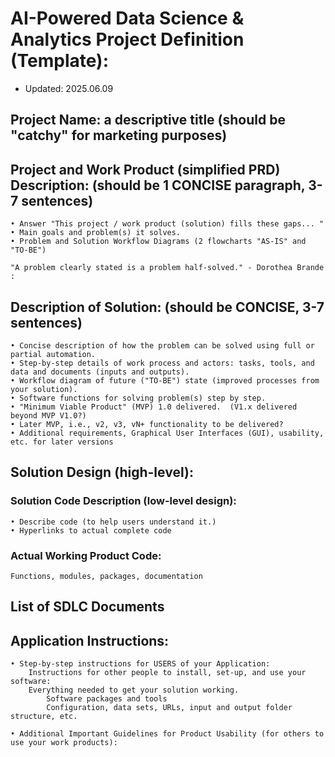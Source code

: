
# AI-Powered Data Science & Analytics Project Definition (Template):

- Updated: 2025.06.09


## Project Name: a descriptive title (should be "catchy" for marketing purposes)

## Project and Work Product (simplified PRD) Description:  (should be 1 CONCISE paragraph, 3-7 sentences)
	• Answer "This project / work product (solution) fills these gaps... "
	• Main goals and problem(s) it solves.
	• Problem and Solution Workflow Diagrams (2 flowcharts "AS-IS" and "TO-BE")

    "A problem clearly stated is a problem half-solved." - Dorothea Brande :


## Description of Solution:  (should be CONCISE, 3-7 sentences)
	• Concise description of how the problem can be solved using full or partial automation. 
	• Step-by-step details of work process and actors: tasks, tools, and data and documents (inputs and outputs).
	• Workflow diagram of future ("TO-BE") state (improved processes from your solution).
	• Software functions for solving problem(s) step by step.
	• "Minimum Viable Product" (MVP) 1.0 delivered.  (V1.x delivered beyond MVP V1.0?)
	• Later MVP, i.e., v2, v3, vN+ functionality to be delivered? 
    • Additional requirements, Graphical User Interfaces (GUI), usability, etc. for later versions
    
    
## Solution Design (high-level):

### Solution Code Description (low-level design): 
	• Describe code (to help users understand it.)
	• Hyperlinks to actual complete code  

### Actual Working Product Code: 
    Functions, modules, packages, documentation 

## List of SDLC Documents
    
## Application Instructions:

    • Step-by-step instructions for USERS of your Application:
        Instructions for other people to install, set-up, and use your software:
        Everything needed to get your solution working.   
            Software packages and tools
            Configuration, data sets, URLs, input and output folder structure, etc. 
        
    • Additional Important Guidelines for Product Usability (for others to use your work products):


